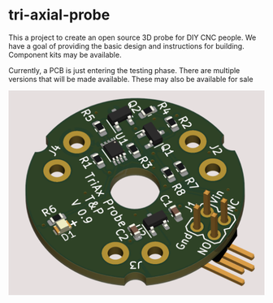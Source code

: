 # tri-axial-probe

This a project to create an open source 3D probe for DIY CNC people. We have a goal of providing the basic design and instructions for building.  Component kits may be available.  

Currently, a PCB is just entering the testing phase. There are multiple versions that will be made available.  These may also be available for sale

![V0.9 PCB](https://github.com/phil-barrett/tri-axial-probe/blob/main/images/3D%20Probe.png "V0.9 PCB")
